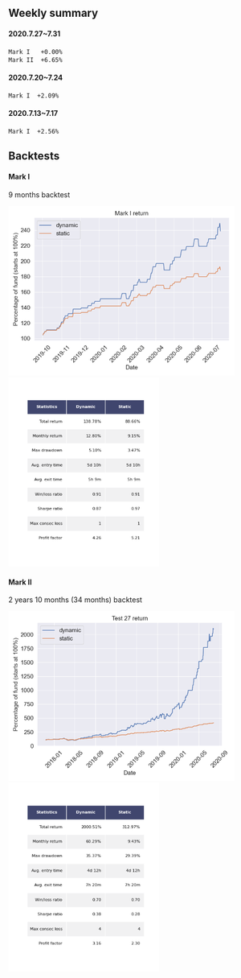 ## Weekly summary

#### 2020.7.27~7.31
```
Mark I   +0.00%
Mark II  +6.65%
```

#### 2020.7.20~7.24
```
Mark I  +2.09%
```

#### 2020.7.13~7.17
```
Mark I  +2.56%
```

## Backtests
 <!--### Published strategies-->

#### Mark I
9 months backtest

<img src="figures/MarkI_return.png" width="450">  <img src="figures/table_MarkI.png" width="300"> 

#### Mark II
2 years 10 months (34 months) backtest

<img src="figures/Test27_return.png" width="450">  <img src="figures/table_Test27.png" width="300"> 

<!---
### Testing strategies

#### Test 1
3 years 3 months (39 months) backtest

<img src="figures/Test1_return.png" width="450">  <img src="figures/table_Test1.png" width="300"> 

#### Test 4
3 years 7 months (30 months) backtest

<img src="figures/Test4_return.png" width="450">  <img src="figures/table_Test4.png" width="300">

#### Test 6
2 years 6 months (30 months) backtest

<img src="figures/Test6_return.png" width="450">  <img src="figures/table_Test6.png" width="300"> 

#### Test 9
10 months (10 months) backtest

<img src="figures/Test9_return.png" width="450">  <img src="figures/table_Test9.png" width="300">

#### Test 10
3 years 3 months (39 months) backtest

<img src="figures/Test10_return.png" width="450">  <img src="figures/table_Test10.png" width="300">

#### Test 11
3 years 9 months (45 months) backtest

<img src="figures/Test11_return.png" width="450">  <img src="figures/table_Test11.png" width="300"> 

#### Test 13
3 years 3 months (39 months) backtest

<img src="figures/Test13_return.png" width="450">  <img src="figures/table_Test13.png" width="300"> 

#### Test 14
2 years 11 months (35 months) backtest

<img src="figures/Test14_return.png" width="450">  <img src="figures/table_Test14.png" width="300"> 

#### Test 15
2 years 11 months (35 months) backtest

<img src="figures/Test15_return.png" width="450">  <img src="figures/table_Test15.png" width="300"> 

#### Test 16
2 years 11 months (35 months) backtest

<img src="figures/Test16_return.png" width="450">  <img src="figures/table_Test16.png" width="300"> 

#### Test 17
2 years 9 months (33 months) backtest

<img src="figures/Test17_return.png" width="450">  <img src="figures/table_Test17.png" width="300"> 

#### Test 18
2 years 10 months (34 months) backtest

<img src="figures/Test18_return.png" width="450">  <img src="figures/table_Test18.png" width="300"> 

#### Test 19
2 years 10 months (34 months) backtest

<img src="figures/Test19_return.png" width="450">  <img src="figures/table_Test19.png" width="300"> 

#### Test 20
2 years 10 months (34 months) backtest

<img src="figures/Test20_return.png" width="450">  <img src="figures/table_Test20.png" width="300"> 

#### Test 21
2 years 10 months (34 months) backtest

<img src="figures/Test21_return.png" width="450">  <img src="figures/table_Test21.png" width="300"> 

#### Test 22
3 years 7 months (43 months) backtest

<img src="figures/Test22_return.png" width="450">  <img src="figures/table_Test22.png" width="300"> 

#### Test 23
2 years 11 months (35 months) backtest

<img src="figures/Test23_return.png" width="450">  <img src="figures/table_Test23.png" width="300"> 

#### Test 30
3 years 3 months (39 months) backtest

<img src="figures/Test30_return.png" width="450">  <img src="figures/table_Test30.png" width="300"> 

#### Test 31
3 years 7 months (43 months) backtest

<img src="figures/Test31_return.png" width="450">  <img src="figures/table_Test31.png" width="300">

#### Test 32
2 years 11 months (35 months) backtest

<img src="figures/Test32_return.png" width="450">  <img src="figures/table_Test32.png" width="300">

#### Test 38
2 years 7 months (31 months) backtest

<img src="figures/Test38_return.png" width="450">  <img src="figures/table_Test38.png" width="300">

#### Test 40
3 years 4 months (40 months) backtest

<img src="figures/Test40_return.png" width="450">  <img src="figures/table_Test40.png" width="300"> 

#### Test 41
3 years 3 months (39 months) backtest

<img src="figures/Test41_return.png" width="450">  <img src="figures/table_Test41.png" width="300"> 

#### Test 43
3 years 3 months (39 months) backtest

<img src="figures/Test43_return.png" width="450">  <img src="figures/table_Test43.png" width="300"> 

#### Test 46
2 years 6 months (30 months) backtest

<img src="figures/Test46_return.png" width="450">  <img src="figures/table_Test46.png" width="300"> 

#### Test 47
1 year 8 months (20 months) backtest

<img src="figures/Test47_return.png" width="450">  <img src="figures/table_Test47.png" width="300"> 

#### Test 48
2 years (24 months) backtest

<img src="figures/Test48_return.png" width="450">  <img src="figures/table_Test48.png" width="300"> 

#### Test 49
2 years 1 month (25 months) backtest

<img src="figures/Test49_return.png" width="450">  <img src="figures/table_Test49.png" width="300"> 

#### Test 50
2 years 1 month (25 months) backtest

<img src="figures/Test50_return.png" width="450">  <img src="figures/table_Test50.png" width="300"> 

#### Test 51
2 years 1 month (25 months) backtest

<img src="figures/Test51_return.png" width="450">  <img src="figures/table_Test51.png" width="300"> 

#### Test 52
2 years 1 month (25 months) backtest

<img src="figures/Test52_return.png" width="450">  <img src="figures/table_Test52.png" width="300"> 

#### Test 53
1 years 1 month (25 months) backtest

<img src="figures/Test53_return.png" width="450">  <img src="figures/table_Test53.png" width="300"> 

#### Test 54
1 year 1 month (13 months) backtest

<img src="figures/Test54_return.png" width="450">  <img src="figures/table_Test54.png" width="300"> 

#### Test 55
1 year 1 month (13 months) backtest

<img src="figures/Test55_return.png" width="450">  <img src="figures/table_Test55.png" width="300"> 

#### Test 56
1 year 1 month (13 months) backtest

<img src="figures/Test56_return.png" width="450">  <img src="figures/table_Test56.png" width="300"> 

#### Test 57
1 year 1 month (13 months) backtest

<img src="figures/Test57_return.png" width="450">  <img src="figures/table_Test57.png" width="300"> 

#### Test 59
2 years 8 months (32 months) backtest

<img src="figures/Test59_return.png" width="450">  <img src="figures/table_Test59.png" width="300"> 


#### Test 60
2 years 2 months (26 months) backtest

<img src="figures/Test60_return.png" width="450">  <img src="figures/table_Test60.png" width="300"> 

#### Test 61
9 months (9 months) backtest

<img src="figures/Test61_return.png" width="450">  <img src="figures/table_Test61.png" width="300"> 

#### Test 62
9 months (9 months) backtest

<img src="figures/Test62_return.png" width="450">  <img src="figures/table_Test62.png" width="300"> 

#### Test 63
2 years 6 months (30 months) backtest

<img src="figures/Test63_return.png" width="450">  <img src="figures/table_Test63.png" width="300"> 

#### Test 64
1 year 7 months (20 months) backtest

<img src="figures/Test64_return.png" width="450">  <img src="figures/table_Test64.png" width="300"> 

#### Test 65
1 year 7 months (20 months) backtest

<img src="figures/Test65_return.png" width="450">  <img src="figures/table_Test65.png" width="300">

#### Test 66
1 year 7 months (20 months) backtest

<img src="figures/Test66_return.png" width="450">  <img src="figures/table_Test66.png" width="300"> 

#### Test 67
1 year 4 months (16 months) backtest

<img src="figures/Test67_return.png" width="450">  <img src="figures/table_Test67.png" width="300"> 

#### Test 68
2 years 6 months (30 months) backtest

<img src="figures/Test68_return.png" width="450">  <img src="figures/table_Test68.png" width="300"> 

#### Test 69
1 year 8 months (20 months) backtest

<img src="figures/Test69_return.png" width="450">  <img src="figures/table_Test69.png" width="300"> 

#### Test 70
1 year 8 months (20 months) backtest

<img src="figures/Test70_return.png" width="450">  <img src="figures/table_Test70.png" width="300"> 

#### Test 71
1 year 8 months (20 months) backtest

<img src="figures/Test71_return.png" width="450">  <img src="figures/table_Test71.png" width="300"> 

#### Test 72
2 years 6 months (30 months) backtest

<img src="figures/Test72_return.png" width="450">  <img src="figures/table_Test72.png" width="300"> 

#### Test 73
1 year 8 months (20 months) backtest

<img src="figures/Test73_return.png" width="450">  <img src="figures/table_Test73.png" width="300"> 

#### Test 74
2 years 7 months (31 months) backtest

<img src="figures/Test74_return.png" width="450">  <img src="figures/table_Test74.png" width="300"> 

#### Test 75
1 year 8 months (20 months) backtest

<img src="figures/Test75_return.png" width="450">  <img src="figures/table_Test75.png" width="300"> 

#### Test 76
1 year 8 months (20 months) backtest

<img src="figures/Test76_return.png" width="450">  <img src="figures/table_Test76.png" width="300"> 

#### Test 77
1 year 8 months (20 months) backtest

<img src="figures/Test77_return.png" width="450">  <img src="figures/table_Test77.png" width="300"> 

#### Test 78
1 year 8 months (20 months) backtest

<img src="figures/Test78_return.png" width="450">  <img src="figures/table_Test78.png" width="300"> 

--->

